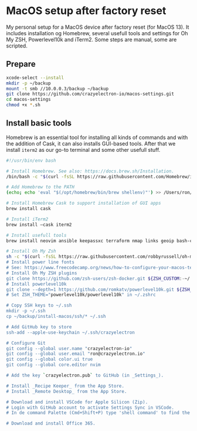 # MacOS setup after factory reset

My personal setup for a MacOS device after factory reset (for MacOS 13).
It includes installation og Homebrew, several usefull tools and settings for Oh My ZSH, Powerlevel10k and iTerm2.
Some steps are manual, some are scripted.

## Prepare

```bash
xcode-select --install
mkdir -p ~/backup
mount -t smb //10.0.0.3/backup ~/backup
git clone https://github.com/crazyelectron-io/macos-settings.git
cd macos-settings
chmod +x *.sh
```

## Install basic tools

Homebrew is an essential tool for installing all kinds of commands and with the addition of Cask, it can also installs GUI-based tools.
After that we install `iterm2` as our go-to terminal and some other usefull stuff.

```bash
#!/usr/bin/env bash

# Install Homebrew. See also: https://docs.brew.sh/Installation.
/bin/bash -c "$(curl -fsSL https://raw.githubusercontent.com/Homebrew/install/HEAD/install.sh)"

# Add Homebrew to the PATH
(echo; echo 'eval "$(/opt/homebrew/bin/brew shellenv)"') >> /Users/ron/.zprofile

# Install Homebrew Cask to support installation of GUI apps
brew install cask

# Install iTerm2
brew install —cask iterm2

# Install usefull tools
brew install neovim ansible keepassxc terraform nmap links geoip bash-completion watch kicad zsh

# Install Oh My Zsh
sh -c "$(curl -fsSL https://raw.githubusercontent.com/robbyrussell/oh-my-zsh/master/tools/install.sh)”
# Install power line fonts
# See: https://www.freecodecamp.org/news/how-to-configure-your-macos-terminal-with-zsh-like-a-pro-c0ab3f3c1156/
# Install Oh My ZSH plugins
git clone https://github.com/zsh-users/zsh-docker.git ${ZSH_CUSTOM:-~/.oh-my-zsh/custom}/plugins/zsh-docker
# Install powerlevel10k
git clone --depth=1 https://github.com/romkatv/powerlevel10k.git ${ZSH_CUSTOM:-$HOME/.oh-my-zsh/custom}/themes/powerlevel10k
# Set ZSH_THEME="powerlevel10k/powerlevel10k" in ~/.zshrc

# Copy SSH keys to ~/.ssh
mkdir -p ~/.ssh
cp ~/backup/install-macos/ssh/* ~/.ssh

# Add GitHub key to store
ssh-add --apple-use-keychain ~/.ssh/crazyelectron

# Configure Git
git config --global user.name "crazyelectron-io"
git config --global user.email "ron@crazyelectron.io"
git config --global color.ui true
git config --global core.editor nvim

# Add the key `crazyelectron.pub` to GitHub (in _Settings_).

# Install _Recipe Keeper_ from the App Store.
# Install _Remote Desktop_ from the App Store.

# Download and install VSCode for Apple Silicon (Zip).
# Login with GitHub account to activate Settings Sync in VSCode.
# In de command Palette (Cmd+Shift+P) type 'shell command' to find the `Shell Command: Install 'code' command in PATH`

# Download and install Office 365.
```
